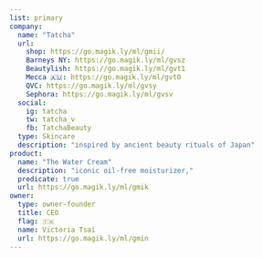```yaml
---
list: primary
company:
  name: "Tatcha"
  url:
    shop: https://go.magik.ly/ml/gmii/
    Barneys NY: https://go.magik.ly/ml/gvsz
    Beautylish: https://go.magik.ly/ml/gvt1
    Mecca 🇦🇺: https://go.magik.ly/ml/gvt0
    QVC: https://go.magik.ly/ml/gvsy
    Sephora: https://go.magik.ly/ml/gvsv
  social:
    ig: tatcha
    tw: tatcha_v
    fb: TatchaBeauty
  type: Skincare
  description: "inspired by ancient beauty rituals of Japan"
product:
  name: "The Water Cream"
  description: "iconic oil-free moisturizer,"
  predicate: true
  url: https://go.magik.ly/ml/gmik
owner:
  type: owner-founder
  title: CEO
  flag: 🇹🇼
  name: Victoria Tsai
  url: https://go.magik.ly/ml/gmin
---
```

